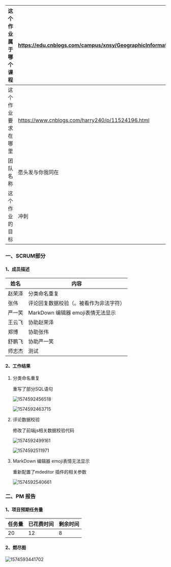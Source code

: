 | 这个作业属于哪个课程 | https://edu.cnblogs.com/campus/xnsy/GeographicInformationScience |
| -------------------- | ------------------------------------------------------------ |
| 这个作业要求在哪里   | https://www.cnblogs.com/harry240/p/11524196.html             |
| 团队名称             | 愿头发与你我同在                                             |
| 这个作业的目标       | 冲刺                                                         |

### 一、SCRUM部分

#### 1、成员描述

| 姓名   | 内容                                   |
| ------ | -------------------------------------- |
| 赵荣泽 | 分类命名重复                           |
| 张伟   | 评论回复数据校验（。被看作为非法字符） |
| 严一笑 | MarkDown 编辑器 emoji表情无法显示      |
| 王云飞 | 协助赵荣泽                             |
| 郑博   | 协助张伟                               |
| 舒鹏飞 | 协助严一笑                             |
| 师志杰 | 测试                                   |

#### 2、工作结果

1. 分类命名重复

   重写了部分SQL语句

   ![1574592456518](C:\Users\40184\AppData\Roaming\Typora\typora-user-images\1574592456518.png)

   ![1574592463715](C:\Users\40184\AppData\Roaming\Typora\typora-user-images\1574592463715.png)

2. 评论数据校验

   修改了前端js相关数据校验代码

   ![1574592499161](C:\Users\40184\AppData\Roaming\Typora\typora-user-images\1574592499161.png)

   ![1574592511971](C:\Users\40184\AppData\Roaming\Typora\typora-user-images\1574592511971.png)

3. MarkDown 编辑器 emoji表情无法显示

   重新配置了mdeditor 插件的相关参数

   ![1574592540661](C:\Users\40184\AppData\Roaming\Typora\typora-user-images\1574592540661.png)

### 二、PM 报告

#### 1、项目预期任务量

| 任务量 | 已花费时间 | 剩余时间 |
| ------ | ---------- | -------- |
| 20     | 12         | 8        |

#### 2、燃尽图

![1574593441702](C:\Users\40184\AppData\Roaming\Typora\typora-user-images\1574593441702.png)